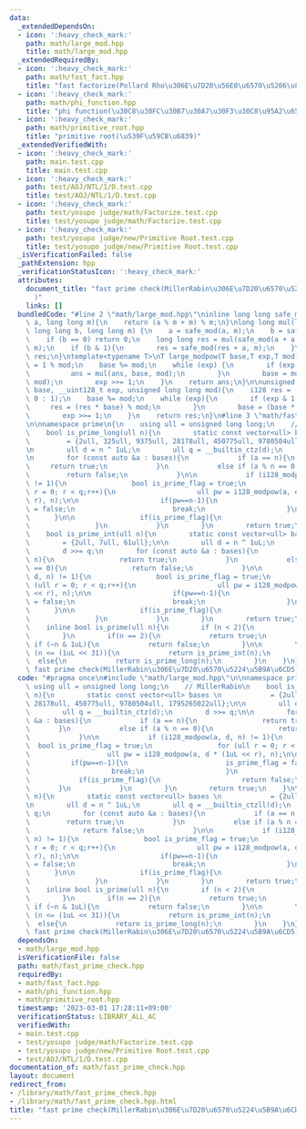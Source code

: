 ```yaml
---
data:
  _extendedDependsOn:
  - icon: ':heavy_check_mark:'
    path: math/large_mod.hpp
    title: math/large_mod.hpp
  _extendedRequiredBy:
  - icon: ':heavy_check_mark:'
    path: math/fast_fact.hpp
    title: "fast factorize(Pollard Rho\u306E\u7D20\u56E0\u6570\u5206\u89E3)"
  - icon: ':heavy_check_mark:'
    path: math/phi_function.hpp
    title: "phi function(\u30C8\u30FC\u30B7\u30A7\u30F3\u30C8\u95A2\u6570)"
  - icon: ':heavy_check_mark:'
    path: math/primitive_root.hpp
    title: "primitive root(\u539F\u59CB\u6839)"
  _extendedVerifiedWith:
  - icon: ':heavy_check_mark:'
    path: main.test.cpp
    title: main.test.cpp
  - icon: ':heavy_check_mark:'
    path: test/AOJ/NTL/1/D.test.cpp
    title: test/AOJ/NTL/1/D.test.cpp
  - icon: ':heavy_check_mark:'
    path: test/yosupo judge/math/Factorize.test.cpp
    title: test/yosupo judge/math/Factorize.test.cpp
  - icon: ':heavy_check_mark:'
    path: test/yosupo judge/new/Primitive Root.test.cpp
    title: test/yosupo judge/new/Primitive Root.test.cpp
  _isVerificationFailed: false
  _pathExtension: hpp
  _verificationStatusIcon: ':heavy_check_mark:'
  attributes:
    document_title: "fast prime check(MillerRabin\u306E\u7D20\u6570\u5224\u5B9A\u6CD5\
      )"
    links: []
  bundledCode: "#line 2 \"math/large_mod.hpp\"\ninline long long safe_mod(long long\
    \ a, long long m){\n    return (a % m + m) % m;\n}\nlong long mul(long long a,\
    \ long long b, long long m) {\n    a = safe_mod(a, m);\n    b = safe_mod(b, m);\n\
    \    if (b == 0) return 0;\n    long long res = mul(safe_mod(a + a, m), b >> 1,\
    \ m);\n    if (b & 1){\n        res = safe_mod(res + a, m);\n    }\n    return\
    \ res;\n}\ntemplate<typename T>\nT large_modpow(T base,T exp,T mod){\n    T ans\
    \ = 1 % mod;\n    base %= mod;\n    while (exp) {\n        if (exp & 1) {\n  \
    \          ans = mul(ans, base, mod);\n        }\n        base = mul(base, base,\
    \ mod);\n        exp >>= 1;\n    }\n    return ans;\n}\n\nunsigned long long i128_modpow(__uint128_t\
    \ base, __uint128_t exp, unsigned long long mod){\n    i128 res = (mod == 1 ?\
    \ 0 : 1);\n    base %= mod;\n    while (exp){\n        if (exp & 1){\n       \
    \     res = (res * base) % mod;\n        }\n        base = (base * base) % mod;\n\
    \        exp >>= 1;\n    }\n    return res;\n}\n#line 3 \"math/fast_prime_check.hpp\"\
    \n\nnamespace prime\n{\n    using ull = unsigned long long;\n    // MillerRabin\n\
    \    bool is_prime_long(ull n){\n        static const vector<ull> bases \n   \
    \         = {2ull, 325ull, 9375ull, 28178ull, 450775ull, 9780504ull, 1795265022ull};\n\
    \n        ull d = n ^ 1uL;\n        ull q = __builtin_ctz(d);\n        d >>= q;\n\
    \n        for (const auto &a : bases){\n            if (a == n){\n           \
    \     return true;\n            }\n            else if (a % n == 0){\n       \
    \         return false;\n            }\n\n            if (i128_modpow(a, d, n)\
    \ != 1){\n                bool is_prime_flag = true;\n                for (ull\
    \ r = 0; r < q;r++){\n                    ull pw = i128_modpow(a, d * (1uL <<\
    \ r), n);\n\n                    if(pw==n-1){\n                        is_prime_flag\
    \ = false;\n                        break;\n                    }\n          \
    \      }\n\n                if(is_prime_flag){\n                    return false;\n\
    \                }\n            }\n        }\n        return true;\n    }\n\n\
    \    bool is_prime_int(ull n){\n        static const vector<ull> bases \n    \
    \        = {2ull, 7ull, 61ull};\n\n        ull d = n ^ 1uL;\n        ull q = __builtin_ctzll(d);\n\
    \        d >>= q;\n        for (const auto &a : bases){\n            if (a ==\
    \ n){\n                return true;\n            }\n            else if (a % n\
    \ == 0){\n                return false;\n            }\n\n            if (i128_modpow(a,\
    \ d, n) != 1){\n                bool is_prime_flag = true;\n                for\
    \ (ull r = 0; r < q;r++){\n                    ull pw = i128_modpow(a, d * (1uL\
    \ << r), n);\n\n                    if(pw==n-1){\n                        is_prime_flag\
    \ = false;\n                        break;\n                    }\n          \
    \      }\n\n                if(is_prime_flag){\n                    return false;\n\
    \                }\n            }\n        }\n        return true;\n    }\n\n\
    \    inline bool is_prime(ull n){\n        if (n < 2){\n            return false;\n\
    \        }\n        if(n == 2){\n            return true;\n        }\n       \
    \ if (~n & 1uL){\n            return false;\n        }\n\n        \n        if\
    \ (n <= (1uL << 31)){\n            return is_prime_int(n);\n        }\n      \
    \  else{\n            return is_prime_long(n);\n        }\n    }\n};\n///@brief\
    \ fast prime check(MillerRabin\u306E\u7D20\u6570\u5224\u5B9A\u6CD5)\n"
  code: "#pragma once\n#include \"math/large_mod.hpp\"\n\nnamespace prime\n{\n   \
    \ using ull = unsigned long long;\n    // MillerRabin\n    bool is_prime_long(ull\
    \ n){\n        static const vector<ull> bases \n            = {2ull, 325ull, 9375ull,\
    \ 28178ull, 450775ull, 9780504ull, 1795265022ull};\n\n        ull d = n ^ 1uL;\n\
    \        ull q = __builtin_ctz(d);\n        d >>= q;\n\n        for (const auto\
    \ &a : bases){\n            if (a == n){\n                return true;\n     \
    \       }\n            else if (a % n == 0){\n                return false;\n\
    \            }\n\n            if (i128_modpow(a, d, n) != 1){\n              \
    \  bool is_prime_flag = true;\n                for (ull r = 0; r < q;r++){\n \
    \                   ull pw = i128_modpow(a, d * (1uL << r), n);\n\n          \
    \          if(pw==n-1){\n                        is_prime_flag = false;\n    \
    \                    break;\n                    }\n                }\n\n    \
    \            if(is_prime_flag){\n                    return false;\n         \
    \       }\n            }\n        }\n        return true;\n    }\n\n    bool is_prime_int(ull\
    \ n){\n        static const vector<ull> bases \n            = {2ull, 7ull, 61ull};\n\
    \n        ull d = n ^ 1uL;\n        ull q = __builtin_ctzll(d);\n        d >>=\
    \ q;\n        for (const auto &a : bases){\n            if (a == n){\n       \
    \         return true;\n            }\n            else if (a % n == 0){\n   \
    \             return false;\n            }\n\n            if (i128_modpow(a, d,\
    \ n) != 1){\n                bool is_prime_flag = true;\n                for (ull\
    \ r = 0; r < q;r++){\n                    ull pw = i128_modpow(a, d * (1uL <<\
    \ r), n);\n\n                    if(pw==n-1){\n                        is_prime_flag\
    \ = false;\n                        break;\n                    }\n          \
    \      }\n\n                if(is_prime_flag){\n                    return false;\n\
    \                }\n            }\n        }\n        return true;\n    }\n\n\
    \    inline bool is_prime(ull n){\n        if (n < 2){\n            return false;\n\
    \        }\n        if(n == 2){\n            return true;\n        }\n       \
    \ if (~n & 1uL){\n            return false;\n        }\n\n        \n        if\
    \ (n <= (1uL << 31)){\n            return is_prime_int(n);\n        }\n      \
    \  else{\n            return is_prime_long(n);\n        }\n    }\n};\n///@brief\
    \ fast prime check(MillerRabin\u306E\u7D20\u6570\u5224\u5B9A\u6CD5)"
  dependsOn:
  - math/large_mod.hpp
  isVerificationFile: false
  path: math/fast_prime_check.hpp
  requiredBy:
  - math/fast_fact.hpp
  - math/phi_function.hpp
  - math/primitive_root.hpp
  timestamp: '2023-03-01 17:28:11+09:00'
  verificationStatus: LIBRARY_ALL_AC
  verifiedWith:
  - main.test.cpp
  - test/yosupo judge/math/Factorize.test.cpp
  - test/yosupo judge/new/Primitive Root.test.cpp
  - test/AOJ/NTL/1/D.test.cpp
documentation_of: math/fast_prime_check.hpp
layout: document
redirect_from:
- /library/math/fast_prime_check.hpp
- /library/math/fast_prime_check.hpp.html
title: "fast prime check(MillerRabin\u306E\u7D20\u6570\u5224\u5B9A\u6CD5)"
---
```

